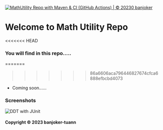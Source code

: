 [![MathUtility Repo with Maven & CI (GitHub Actions) | © 20230 banjoker](https://github.com/banjoker-tuann/math-util-mvn/actions/workflows/math-util-ci.yml/badge.svg)](https://github.com/banjoker-tuann/math-util-mvn/actions/workflows/math-util-ci.yml)
# Welcome to Math Utility Repo
<<<<<<< HEAD
### You will find in this repo.....
=======

>>>>>>> 86a6606aca796446827674cfca6888efbcbd4073
* Coming soon......

### Screenshots
![DDT with JUnit](https://github.com/banjoker-tuann/math-util-mvn/blob/main/screenshots/DDT%20with%20unit%20test.png)

#### Copyright &#169; 2023 banjoker-tuann
